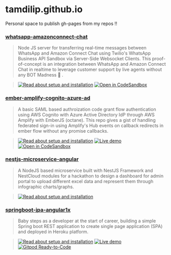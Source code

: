 # tamdilip.github.io
Personal space to publish gh-pages from my repos !! 

### [whatsapp-amazonconnect-chat](https://github.com/tamdilip/whatsapp-amazonconnect-chat)

> Node JS server for transferring real-time messages between WhatsApp and Amazon Connect Chat using Twilio's WhatsApp Business API Sandbox via Server-Side Websocket Clients. This proof-of-concept is an integration between WhatsApp and Amazon Connect Chat in realtime to leverage customer support by live agents without any BOT Madness 🤪 .

>[![Read about setup and installation](https://img.shields.io/badge/gh%20page-Setup%20and%20Installation-red?style=flat-square&logo=git&logoColor=green)](https://tamdilip.github.io/whatsapp-amazonconnect-chat/) [![Open in CodeSandbox](https://img.shields.io/badge/Open%20in-CodeSandbox-green?style=flat-square&logo=codesandbox)](https://codesandbox.io/s/github/tamdilip/whatsapp-amazonconnect-chat)

### [ember-amplify-cognito-azure-ad](https://github.com/tamdilip/ember-amplify-cognito-azure-ad)

> A basic SAML based authroization code grant flow authentication using AWS Cognito with Azure Active Directory IdP through AWS Amplify with EmberJS (octane). This repo gives a gist of handling federated sign-in using Amplify's Hub events on callback redirects in ember flow without any promise callbacks.

>[![Read about setup and installation](https://img.shields.io/badge/gh%20page-Setup%20and%20Installation-red?style=flat-square&logo=git&logoColor=green)](https://github.com/tamdilip/ember-amplify-cognito-azure-ad/blob/master/README.md) [![Live demo](https://img.shields.io/badge/gh%20pages-Live%20demo-blue?style=flat-square&logo=git&logoColor=violet)](https://tamdilip.github.io/ember-amplify-cognito-azure-ad) [![Open in CodeSandbox](https://img.shields.io/badge/Open%20in-CodeSandbox-green?style=flat-square&logo=codesandbox)](https://codesandbox.io/s/github/tamdilip/ember-amplify-cognito-azure-ad)

### [nestjs-microservice-angular](https://github.com/tamdilip/nestjs-microservice-angular)

> A NodeJS based microservice built with NestJS Framework and NestCloud modules for a hackathon to design a dashboard for admin portal to upload different excel data and represent them through infographic charts/graphs.

>[![Read about setup and installation](https://img.shields.io/badge/gh%20page-Setup%20and%20Installation-red?style=flat-square&logo=git&logoColor=green)](https://tamdilip.github.io/nestjs-microservice-angular/)

### [springboot-jpa-angular1x](https://github.com/tamdilip/springboot-jpa-angular1x)

> Baby steps as a developer at the start of career, building a simple Spring boot REST application to create single page application (SPA) and deployed in Heroku platform.

>[![Read about setup and installation](https://img.shields.io/badge/gh%20page-Setup%20and%20Installation-red?style=flat-square&logo=git&logoColor=green)](https://tamdilip.github.io/springboot-jpa-angular1x/) [![Live demo](https://img.shields.io/badge/Heroku-Live%20demo-violet?style=flat-square&logo=heroku&logoColor=violet)](https://springbootangular.herokuapp.com) [![Gitpod Ready-to-Code](https://img.shields.io/badge/Gitpod-Ready--to--Code-blue?logo=gitpod&style=flat-square)](https://gitpod.io/#https://github.com/tamdilip/coursemock) 
